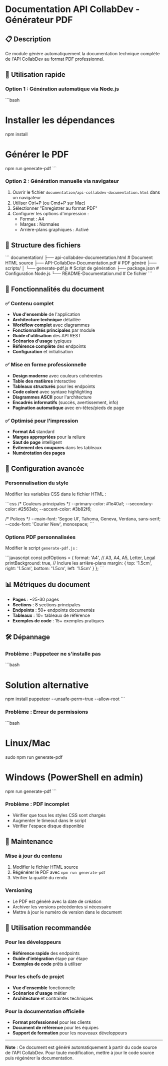 # Documentation API CollabDev - Générateur PDF

## 📋 Description

Ce module génère automatiquement la documentation technique complète de l'API CollabDev au format PDF professionnel.

## 🚀 Utilisation rapide

### Option 1 : Génération automatique via Node.js

\`\`\`bash
# Installer les dépendances
npm install

# Générer le PDF
npm run generate-pdf
\`\`\`

### Option 2 : Génération manuelle via navigateur

1. Ouvrir le fichier `documentation/api-collabdev-documentation.html` dans un navigateur
2. Utiliser Ctrl+P (ou Cmd+P sur Mac)
3. Sélectionner "Enregistrer au format PDF"
4. Configurer les options d'impression :
   - Format : A4
   - Marges : Normales
   - Arrière-plans graphiques : Activé

## 📁 Structure des fichiers

\`\`\`
documentation/
├── api-collabdev-documentation.html    # Document HTML source
├── API-CollabDev-Documentation.pdf     # PDF généré
├── scripts/
│   └── generate-pdf.js                 # Script de génération
├── package.json                        # Configuration Node.js
└── README-Documentation.md             # Ce fichier
\`\`\`

## 🎨 Fonctionnalités du document

### ✅ Contenu complet
- **Vue d'ensemble** de l'application
- **Architecture technique** détaillée
- **Workflow complet** avec diagrammes
- **Fonctionnalités principales** par module
- **Guide d'utilisation** des API REST
- **Scénarios d'usage** typiques
- **Référence complète** des endpoints
- **Configuration** et initialisation

### ✅ Mise en forme professionnelle
- **Design moderne** avec couleurs cohérentes
- **Table des matières** interactive
- **Tableaux structurés** pour les endpoints
- **Code coloré** avec syntaxe highlighting
- **Diagrammes ASCII** pour l'architecture
- **Encadrés informatifs** (succès, avertissement, info)
- **Pagination automatique** avec en-têtes/pieds de page

### ✅ Optimisé pour l'impression
- **Format A4** standard
- **Marges appropriées** pour la reliure
- **Saut de page** intelligent
- **Évitement des coupures** dans les tableaux
- **Numérotation des pages**

## 🔧 Configuration avancée

### Personnalisation du style

Modifier les variables CSS dans le fichier HTML :

\`\`\`css
/* Couleurs principales */
--primary-color: #1e40af;
--secondary-color: #2563eb;
--accent-color: #3b82f6;

/* Polices */
--main-font: 'Segoe UI', Tahoma, Geneva, Verdana, sans-serif;
--code-font: 'Courier New', monospace;
\`\`\`

### Options PDF personnalisées

Modifier le script `generate-pdf.js` :

\`\`\`javascript
const pdfOptions = {
    format: 'A4',           // A3, A4, A5, Letter, Legal
    printBackground: true,   // Inclure les arrière-plans
    margin: {
        top: '1.5cm',
        right: '1.5cm', 
        bottom: '1.5cm',
        left: '1.5cm'
    }
};
\`\`\`

## 📊 Métriques du document

- **Pages** : ~25-30 pages
- **Sections** : 8 sections principales
- **Endpoints** : 50+ endpoints documentés
- **Tableaux** : 10+ tableaux de référence
- **Exemples de code** : 15+ exemples pratiques

## 🛠️ Dépannage

### Problème : Puppeteer ne s'installe pas
\`\`\`bash
# Solution alternative
npm install puppeteer --unsafe-perm=true --allow-root
\`\`\`

### Problème : Erreur de permissions
\`\`\`bash
# Linux/Mac
sudo npm run generate-pdf

# Windows (PowerShell en admin)
npm run generate-pdf
\`\`\`

### Problème : PDF incomplet
- Vérifier que tous les styles CSS sont chargés
- Augmenter le timeout dans le script
- Vérifier l'espace disque disponible

## 📝 Maintenance

### Mise à jour du contenu
1. Modifier le fichier HTML source
2. Régénérer le PDF avec `npm run generate-pdf`
3. Vérifier la qualité du rendu

### Versioning
- Le PDF est généré avec la date de création
- Archiver les versions précédentes si nécessaire
- Mettre à jour le numéro de version dans le document

## 🎯 Utilisation recommandée

### Pour les développeurs
- **Référence rapide** des endpoints
- **Guide d'intégration** étape par étape
- **Exemples de code** prêts à utiliser

### Pour les chefs de projet
- **Vue d'ensemble** fonctionnelle
- **Scénarios d'usage** métier
- **Architecture** et contraintes techniques

### Pour la documentation officielle
- **Format professionnel** pour les clients
- **Document de référence** pour les équipes
- **Support de formation** pour les nouveaux développeurs

---

**Note** : Ce document est généré automatiquement à partir du code source de l'API CollabDev. Pour toute modification, mettre à jour le code source puis régénérer la documentation.
